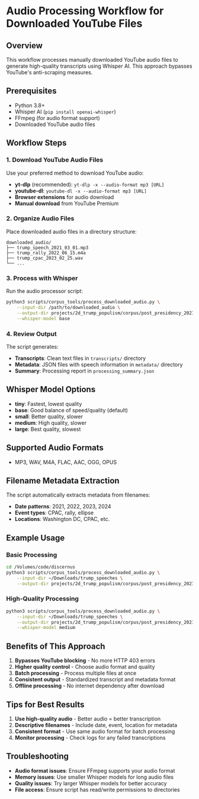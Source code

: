 # Audio Processing Workflow for Downloaded YouTube Files

## Overview
This workflow processes manually downloaded YouTube audio files to generate high-quality transcripts using Whisper AI. This approach bypasses YouTube's anti-scraping measures.

## Prerequisites
- Python 3.8+
- Whisper AI (`pip install openai-whisper`)
- FFmpeg (for audio format support)
- Downloaded YouTube audio files

## Workflow Steps

### 1. Download YouTube Audio Files
Use your preferred method to download YouTube audio:
- **yt-dlp** (recommended): `yt-dlp -x --audio-format mp3 [URL]`
- **youtube-dl**: `youtube-dl -x --audio-format mp3 [URL]`
- **Browser extensions** for audio download
- **Manual download** from YouTube Premium

### 2. Organize Audio Files
Place downloaded audio files in a directory structure:
```
downloaded_audio/
├── trump_speech_2021_03_01.mp3
├── trump_rally_2022_06_15.m4a
├── trump_cpac_2023_02_25.wav
└── ...
```

### 3. Process with Whisper
Run the audio processor script:
```bash
python3 scripts/corpus_tools/process_downloaded_audio.py \
    --input-dir /path/to/downloaded_audio \
    --output-dir projects/2d_trump_populism/corpus/post_presidency_2021_2023 \
    --whisper-model base
```

### 4. Review Output
The script generates:
- **Transcripts**: Clean text files in `transcripts/` directory
- **Metadata**: JSON files with speech information in `metadata/` directory
- **Summary**: Processing report in `processing_summary.json`

## Whisper Model Options
- **tiny**: Fastest, lowest quality
- **base**: Good balance of speed/quality (default)
- **small**: Better quality, slower
- **medium**: High quality, slower
- **large**: Best quality, slowest

## Supported Audio Formats
- MP3, WAV, M4A, FLAC, AAC, OGG, OPUS

## Filename Metadata Extraction
The script automatically extracts metadata from filenames:
- **Date patterns**: 2021, 2022, 2023, 2024
- **Event types**: CPAC, rally, ellipse
- **Locations**: Washington DC, CPAC, etc.

## Example Usage

### Basic Processing
```bash
cd /Volumes/code/discernus
python3 scripts/corpus_tools/process_downloaded_audio.py \
    --input-dir ~/Downloads/trump_speeches \
    --output-dir projects/2d_trump_populism/corpus/post_presidency_2021_2023
```

### High-Quality Processing
```bash
python3 scripts/corpus_tools/process_downloaded_audio.py \
    --input-dir ~/Downloads/trump_speeches \
    --output-dir projects/2d_trump_populism/corpus/post_presidency_2021_2023 \
    --whisper-model medium
```

## Benefits of This Approach
1. **Bypasses YouTube blocking** - No more HTTP 403 errors
2. **Higher quality control** - Choose audio format and quality
3. **Batch processing** - Process multiple files at once
4. **Consistent output** - Standardized transcript and metadata format
5. **Offline processing** - No internet dependency after download

## Tips for Best Results
1. **Use high-quality audio** - Better audio = better transcription
2. **Descriptive filenames** - Include date, event, location for metadata
3. **Consistent format** - Use same audio format for batch processing
4. **Monitor processing** - Check logs for any failed transcriptions

## Troubleshooting
- **Audio format issues**: Ensure FFmpeg supports your audio format
- **Memory issues**: Use smaller Whisper models for long audio files
- **Quality issues**: Try larger Whisper models for better accuracy
- **File access**: Ensure script has read/write permissions to directories


